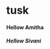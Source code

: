 # tusk
<html>
	<head></head>
		<body>
			<h4>Hellow Amitha</h4>
			<h5>Hellow Sivani</h5>
		</body>
</html>
